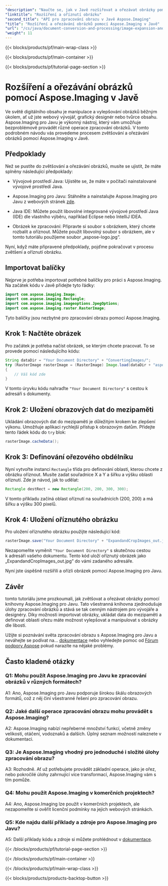 ```yaml
---
"description": "Naučte se, jak v Javě rozšiřovat a ořezávat obrázky pomocí Aspose.Imaging. Vylepšete si své dovednosti v oblasti zpracování obrázků s tímto podrobným návodem."
"linktitle": "Rozšíření a oříznutí obrázku"
"second_title": "API pro zpracování obrazu v Javě Aspose.Imaging"
"title": "Rozšíření a ořezávání obrázků pomocí Aspose.Imaging v Javě"
"url": "/cs/java/document-conversion-and-processing/image-expansion-and-cropping/"
"weight": 11
---
```


{{< blocks/products/pf/main-wrap-class >}}

{{< blocks/products/pf/main-container >}}

{{< blocks/products/pf/tutorial-page-section >}}

# Rozšíření a ořezávání obrázků pomocí Aspose.Imaging v Javě

Ve světě digitálního obsahu je manipulace a vylepšování obrázků běžným úkolem, ať už jste webový vývojář, grafický designér nebo tvůrce obsahu. Aspose.Imaging pro Javu je výkonný nástroj, který vám umožňuje bezproblémově provádět různé operace zpracování obrázků. V tomto podrobném návodu vás provedeme procesem zvětšování a ořezávání obrázků pomocí Aspose.Imaging v Javě.

## Předpoklady

Než se pustíte do zvětšování a ořezávání obrázků, musíte se ujistit, že máte splněny následující předpoklady:

- Vývojové prostředí Java: Ujistěte se, že máte v počítači nainstalované vývojové prostředí Java.

- Aspose.Imaging pro Javu: Stáhněte a nainstalujte Aspose.Imaging pro Javu z webových stránek [zde](https://releases.aspose.com/imaging/java/).

- Java IDE: Můžete použít libovolné integrované vývojové prostředí Java (IDE) dle vlastního výběru, například Eclipse nebo IntelliJ IDEA.

- Obrázek ke zpracování: Připravte si soubor s obrázkem, který chcete rozbalit a oříznout. Můžete použít libovolný soubor s obrázkem, ale v tomto tutoriálu použijeme soubor „aspose-logo.jpg“.

Nyní, když máte připravené předpoklady, pojďme pokračovat v procesu zvětšení a oříznutí obrázku.

## Importovat balíčky

Nejprve je potřeba importovat potřebné balíčky pro práci s Aspose.Imaging. Na začátek kódu v Javě přidejte tyto řádky:

```java
import com.aspose.imaging.Image;
import com.aspose.imaging.Rectangle;
import com.aspose.imaging.imageoptions.JpegOptions;
import com.aspose.imaging.raster.RasterImage;
```

Tyto balíčky jsou nezbytné pro zpracování obrazu pomocí Aspose.Imaging.

## Krok 1: Načtěte obrázek

Pro začátek je potřeba načíst obrázek, se kterým chcete pracovat. To se provede pomocí následujícího kódu:

```java
String dataDir = "Your Document Directory" + "ConvertingImages/";
try (RasterImage rasterImage = (RasterImage) Image.load(dataDir + "aspose-logo.jpg"))
{
    // Váš kód zde
}
```

V tomto úryvku kódu nahraďte `"Your Document Directory"` s cestou k adresáři s dokumenty.

## Krok 2: Uložení obrazových dat do mezipaměti

Ukládání obrazových dat do mezipaměti je důležitým krokem ke zlepšení výkonu. Umožňuje aplikaci rychlejší přístup k obrazovým datům. Přidejte tento řádek kódu do `try` blok:

```java
rasterImage.cacheData();
```

## Krok 3: Definování ořezového obdélníku

Nyní vytvořte instanci `Rectangle` třída pro definování oblasti, kterou chcete z obrázku oříznout. Musíte zadat souřadnice X a Y a šířku a výšku oblasti oříznutí. Zde je návod, jak to udělat:

```java
Rectangle destRect = new Rectangle(200, 200, 300, 300);
```

V tomto příkladu začíná oblast oříznutí na souřadnicích (200, 200) a má šířku a výšku 300 pixelů.

## Krok 4: Uložení oříznutého obrázku

Pro uložení oříznutého obrázku použijte následující kód:

```java
rasterImage.save("Your Document Directory" + "ExpandandCropImages_out.jpg", new JpegOptions(), destRect);
```

Nezapomeňte vyměnit `"Your Document Directory"` s skutečnou cestou k adresáři vašeho dokumentu. Tento kód uloží oříznutý obrázek jako „ExpandandCropImages_out.jpg“ do vámi zadaného adresáře.

Nyní jste úspěšně rozšířili a ořízli obrázek pomocí Aspose.Imaging pro Javu.

## Závěr

tomto tutoriálu jsme prozkoumali, jak zvětšovat a ořezávat obrázky pomocí knihovny Aspose.Imaging pro Javu. Tato všestranná knihovna zjednodušuje úlohy zpracování obrázků a stává se tak cenným nástrojem pro vývojáře a designéry. Díky možnosti importovat obrázky, ukládat data do mezipaměti a definovat oblasti ořezu máte možnost vylepšovat a manipulovat s obrázky dle libosti.

Užijte si poznávání světa zpracování obrazu s Aspose.Imaging pro Javu a neváhejte se podívat na... [dokumentace](https://reference.aspose.com/imaging/java/) nebo vyhledejte pomoc od [Fórum podpory Aspose](https://forum.aspose.com/) pokud narazíte na nějaké problémy.

## Často kladené otázky

### Q1: Mohu použít Aspose.Imaging pro Javu ke zpracování obrázků v různých formátech?

A1: Ano, Aspose.Imaging pro Javu podporuje širokou škálu obrazových formátů, což z něj činí všestranné řešení pro zpracování obrazu.

### Q2: Jaké další operace zpracování obrazu mohu provádět s Aspose.Imaging?

A2: Aspose.Imaging nabízí nepřeberné množství funkcí, včetně změny velikosti, otáčení, vodoznaků a dalších. Úplný seznam možností naleznete v dokumentaci.

### Q3: Je Aspose.Imaging vhodný pro jednoduché i složité úlohy zpracování obrazu?

A3: Rozhodně. Ať už potřebujete provádět základní operace, jako je ořez, nebo pokročilé úlohy zahrnující více transformací, Aspose.Imaging vám s tím pomůže.

### Q4: Mohu použít Aspose.Imaging v komerčních projektech?

A4: Ano, Aspose.Imaging lze použít v komerčních projektech, ale nezapomeňte si ověřit licenční podmínky na jejich webových stránkách.

### Q5: Kde najdu další příklady a zdroje pro Aspose.Imaging pro Javu?

A5: Další příklady kódu a zdroje si můžete prohlédnout v [dokumentace](https://reference.aspose.com/imaging/java/).

{{< /blocks/products/pf/tutorial-page-section >}}

{{< /blocks/products/pf/main-container >}}

{{< /blocks/products/pf/main-wrap-class >}}

{{< blocks/products/products-backtop-button >}}